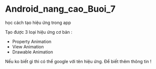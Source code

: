 # Android_nang_cao_Buoi_7
học cách tạo hiệu ứng trong app

Tạo được 3 loại hiệu ứng cơ bản :
 - Property Animation
 - View Animation 
 - Drawable Animation

Nếu ko biết gì thì có thể google với tên hiệu ứng. Để biết thêm thông tin !
